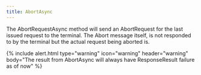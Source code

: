 ```yaml
---
title: AbortAsync
---
```


The AbortRequestAsync method will send an AbortRequest for the last issued request to the terminal. The Abort message itself, is not responded to by the terminal but the actual request being aborted is.

{% include alert.html type="warning" icon="warning" header="warning"
body="The result from AbortAsync will always have ResponseResult failure as of now"
%}
